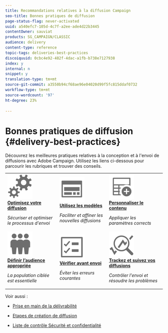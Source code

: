```yaml
---
title: Recommandations relatives à la diffusion Campaign
seo-title: Bonnes pratiques de diffusion
page-status-flag: never-activated
uuid: a540efc7-105d-4c7f-a2ee-ade4d22b3445
contentOwner: sauviat
products: SG_CAMPAIGN/CLASSIC
audience: delivery
content-type: reference
topic-tags: deliveries-best-practices
discoiquuid: 0cbc4e92-482f-4dac-a1fb-b738e7127938
index: y
internal: n
snippet: y
translation-type: tm+mt
source-git-commit: a3550b94cf68ae96e04020d99f5fc815ddaf0732
workflow-type: tm+mt
source-wordcount: '97'
ht-degree: 23%

---
```



# Bonnes pratiques de diffusion {#delivery-best-practices}

Découvrez les meilleures pratiques relatives à la conception et à l&#39;envoi de diffusions avec Adobe Campaign. Utilisez les liens ci-dessous pour parcourir les rubriques et trouver des conseils.

<table>
<tr>
  <td>
    <a href="optimize-delivery.md">
      <img alt="Optimiser" src="assets/do-not-localize/optimize.svg"/>
    </a>
    <div>
      <a href="optimize-delivery.md">
    <strong>Optimisez votre diffusion</strong>
    </a>
    </div>
    <p>
    <em>Sécuriser et optimiser le processus d'envoi</em>
    <p>
  </td>
   <td>
    <a href="use-templates.md">
      <img alt="Modèles" src="assets/do-not-localize/design.svg"/>
    </a>
    <div>
      <a href="use-templates.md">
    <strong>Utilisez les modèles</strong>
    </a>
    </div>
    <p>
    <em>Faciliter et affiner les nouvelles diffusions</em>
    <p>
  </td>
  <td>
    <a href="design-and-personalize.md">
      <img alt="Conception" src="assets/do-not-localize/custom.svg"/>
    </a>
    <div>
      <a href="design-and-personalize.md">
    <strong>Personnaliser le contenu</strong>
    </a>
    </div>
    <p>
    <em>Appliquer les paramètres corrects</em>
    <p>
  </td>
</tr>
<tr>
  <td>
    <a href="define-the-right-audience.md">
      <img alt="Cible" src="assets/do-not-localize/profiles.svg"/>
    </a>
    <div>
      <a href="define-the-right-audience.md">
    <strong>Définir l’audience appropriée</strong>
    </a>
    </div>
    <p>
    <em>La population ciblée est essentielle</em>
    <p>
  </td>
   <td>
    <a href="check-before-sending.md">
      <img alt="Vérifier" src="assets/do-not-localize/start.svg"/>
    </a>
    <div>
      <a href="check-before-sending.md">
    <strong>Vérifier avant envoi</strong>
    </a>
    </div>
    <p>
    <em>Éviter les erreurs courantes</em>
    <p>
  </td>
  <td>
    <a href="track-and-monitor.md">
      <img alt="Optimiser" src="assets/do-not-localize/troubleshoot.svg"/>
    </a>
    <div>
      <a href="track-and-monitor.md">
    <strong>Trackez et suivez vos diffusions</strong>
    </a>
    </div>
    <p>
    <em>Contrôler l'envoi et résoudre les problèmes</em>
    <p>
  </td>
</tr>
</table>

Voir aussi :

* [Prise en main de la délivrabilité](../../delivery/using/about-deliverability.md)

* [Etapes de création de diffusion](../../delivery/using/steps-about-delivery-creation-steps.md)

* [Liste de contrôle Sécurité et confidentialité](https://helpx.adobe.com/fr/campaign/kb/acc-security.html)
